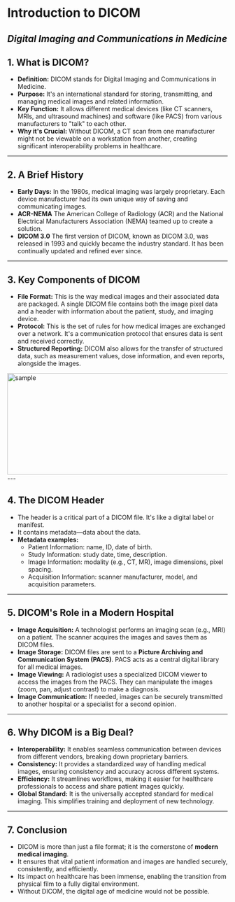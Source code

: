 # Introduction to DICOM  
*Digital Imaging and Communications in Medicine*
---

## 1. What is DICOM?
- **Definition:** DICOM stands for Digital Imaging and Communications in Medicine.
- **Purpose:** It's an international standard for storing, transmitting, and managing medical images and related information.
- **Key Function:** It allows different medical devices (like CT scanners, MRIs, and ultrasound machines) and software (like PACS) from various manufacturers to "talk" to each other.
- **Why it's Crucial:** Without DICOM, a CT scan from one manufacturer might not be viewable on a workstation from another, creating significant interoperability problems in healthcare.
---

## 2. A Brief History
- **Early Days:** In the 1980s, medical imaging was largely proprietary. Each device manufacturer had its own unique way of saving and communicating images.
- **ACR-NEMA** The American College of Radiology (ACR) and the National Electrical Manufacturers Association (NEMA) teamed up to create a solution.
- **DICOM 3.0** The first version of DICOM, known as DICOM 3.0, was released in 1993 and quickly became the industry standard. It has been continually updated and refined ever since.
---

## 3. Key Components of DICOM
- **File Format:** This is the way medical images and their associated data are packaged. A single DICOM file contains both the image pixel data and a header with information about the patient, study, and imaging device. 
- **Protocol:** This is the set of rules for how medical images are exchanged over a network. It's a communication protocol that ensures data is sent and received correctly.  
- **Structured Reporting:** DICOM also allows for the transfer of structured data, such as measurement values, dose information, and even reports, alongside the images. 
<img width="1106" height="232" alt="sample" src="https://www.researchgate.net/profile/Siau-Chuin-Liew/publication/282567155/figure/fig5/AS:667669254664193@1536196163103/Tampered-DICOM-image-of-Sample-1-watermarked-by-the-application.jpg" />
---

## 4. The DICOM Header  
- The header is a critical part of a DICOM file. It's like a digital label or manifest. 
- It contains metadata—data about the data.  
- **Metadata examples:**
  - Patient Information: name, ID, date of birth.
  - Study Information: study date, time, description.
  - Image Information: modality (e.g., CT, MR), image dimensions, pixel spacing.
  - Acquisition Information: scanner manufacturer, model, and acquisition parameters.
---

## 5. DICOM's Role in a Modern Hospital 
- **Image Acquisition:** A technologist performs an imaging scan (e.g., MRI) on a patient. The scanner acquires the images and saves them as DICOM files.
- **Image Storage:** DICOM files are sent to a **Picture Archiving and Communication System (PACS)**. PACS acts as a central digital library for all medical images.
- **Image Viewing:** A radiologist uses a specialized DICOM viewer to access the images from the PACS. They can manipulate the images (zoom, pan, adjust contrast) to make a diagnosis.
- **Image Communication:** If needed, images can be securely transmitted to another hospital or a specialist for a second opinion.
---

## 6. Why DICOM is a Big Deal?
- **Interoperability:** It enables seamless communication between devices from different vendors, breaking down proprietary barriers.
- **Consistency:** It provides a standardized way of handling medical images, ensuring consistency and accuracy across different systems.
- **Efficiency:** It streamlines workflows, making it easier for healthcare professionals to access and share patient images quickly.
- **Global Standard:** It is the universally accepted standard for medical imaging. This simplifies training and deployment of new technology.
---

## 7. Conclusion
- DICOM is more than just a file format; it is the cornerstone of **modern medical imaging**.
- It ensures that vital patient information and images are handled securely, consistently, and efficiently.
- Its impact on healthcare has been immense, enabling the transition from physical film to a fully digital environment.
- Without DICOM, the digital age of medicine would not be possible.
